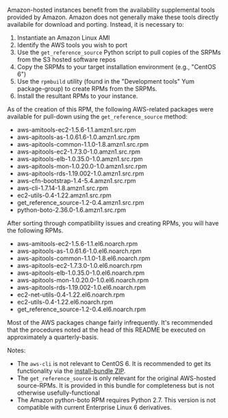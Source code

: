 Amazon-hosted instances benefit from the availability supplemental tools provided by Amazon. Amazon does not generally make these tools directly availabile for download and porting. Instead, it is necessary to:

1. Instantiate an Amazon Linux AMI
2. Identify the AWS tools you wish to port
3. Use the `get_reference_source` Python script to pull copies of the SRPMs from the S3 hosted software repos
4. Copy the SRPMs to your target installation environment (e.g., "CentOS 6")
5. Use the `rpmbuild` utility (found in the "Development tools" Yum package-group) to create RPMs from the SRPMs.
6. Install the resultant RPMs to your instance.

As of the creation of this RPM, the following AWS-related packages were available for pull-down using the `get_reference_source` method:

* aws-amitools-ec2-1.5.6-1.1.amzn1.src.rpm
* aws-apitools-as-1.0.61.6-1.0.amzn1.src.rpm
* aws-apitools-common-1.1.0-1.8.amzn1.src.rpm
* aws-apitools-ec2-1.7.3.0-1.0.amzn1.src.rpm
* aws-apitools-elb-1.0.35.0-1.0.amzn1.src.rpm
* aws-apitools-mon-1.0.20.0-1.0.amzn1.src.rpm
* aws-apitools-rds-1.19.002-1.0.amzn1.src.rpm
* aws-cfn-bootstrap-1.4-5.4.amzn1.src.rpm
* aws-cli-1.7.14-1.8.amzn1.src.rpm
* ec2-utils-0.4-1.22.amzn1.src.rpm
* get_reference_source-1.2-0.4.amzn1.src.rpm
* python-boto-2.36.0-1.6.amzn1.src.rpm

After sorting through compatibility issues and creating RPMs, you will have the following RPMs.

* aws-amitools-ec2-1.5.6-1.1.el6.noarch.rpm
* aws-apitools-as-1.0.61.6-1.0.el6.noarch.rpm
* aws-apitools-common-1.1.0-1.8.el6.noarch.rpm
* aws-apitools-ec2-1.7.3.0-1.0.el6.noarch.rpm
* aws-apitools-elb-1.0.35.0-1.0.el6.noarch.rpm
* aws-apitools-mon-1.0.20.0-1.0.el6.noarch.rpm
* aws-apitools-rds-1.19.002-1.0.el6.noarch.rpm
* ec2-net-utils-0.4-1.22.el6.noarch.rpm
* ec2-utils-0.4-1.22.el6.noarch.rpm
* get_reference_source-1.2-0.4.el6.noarch.rpm

Most of the AWS packages change fairly infrequently. It's recommended that the procedures noted at the head of this README be executed on approximately a quarterly-basis.

Notes:
* The `aws-cli` is not relevant to CentOS 6. It is recommended to get its functionality via the [install-bundle ZIP](http://docs.aws.amazon.com/cli/latest/userguide/installing.html).
* The `get_reference_source` is only relevant for the original AWS-hosted source-RPMs. It is provided in this bundle for completeness but is not otherwise usefully-functional
* The Amazon python-boto RPM requires Python 2.7. This version is not compatible with current Enterprise Linux 6 derivatives.
